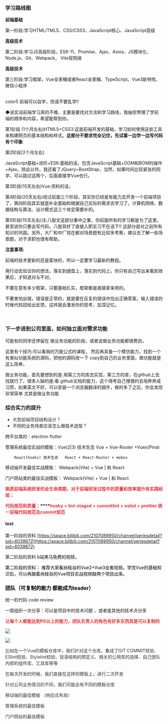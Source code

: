 ### 学习路线图
**前端基础**

第一阶段:学习HTML/TML5、CSS/CSS3、JavaScript核心、JavaScript高级

**高级技术**

第二阶段:学习JS高级阶段，ES6-11、Promise、Ajax、Axios、JS模块化、Node.js、Git、Webpack， Vite官网络

**高级技术**

第三阶段:学习框架，Vue全家桶或者React全家桶、TypeScript、Vue3新特性、微信小程序



<br/>color5
前端可以自学，但请不要乱学!!

◆说实话前端学习真的不难，主要是要找对方法和学习路线，我抽空熬理了学前端的顺序和内容，希望能帮到你。

第1阶段 (1个月左右)HTML5+CSS3:这是前端开发的基础，学习如何使用这些工具来构建网页的基本结构和样式。**这部分不要求完全记住，先试着一边学一边写代码有个印象**

第2阶段(2个月左右)

JavaScript基础+进阶+ES6:基础的话，包含JavaScript基础+DOM和BOM的操作+Ajax。除此以外，我还看了JQuery+BootStrap，当然，如果时间比较紧张的同学，可以跳过这两个，后面直接学Vue也行。

第3阶段(15天左右)Vue:资料的话，

第4阶段(20天左右)经过前面三个阶段，其实你已经是有能力去开发一个前端项目了，第四阶段其实就是补全基础和根据自己实际的需求去学习了。计算机网络、数据结构与算法、设计模式这三个肯定需要补的。

第5阶段(15天左右)注:八股文这部分重中之重，你前面所有的学习都是为了这里。甚至说你只要会写代码，八股背好了直接入职实习不在话下!! 这部分是对之前所有知识的巩固。另外，大厂和中厂现在都对场景题有比较多考察，建议去了解一些场景题，对于求职也很有帮助。

**注意事项:**

 前端的技术更新的还是蛮快的，所以一定要学习最新的教程。

 用行动去验证你的想法，落实到键盘上，落实到代码上，你只有自己写出来看到效果后，才知道对与不对。

不要在意有多少框架，只要基础扎实，框架都是直接拿来用的。

不要害怕出错，错误是正常的，就是要在反复的错误中找出正确答案，输入错误的时候代码回给出反馈，这样就会激发你的思考，加深记忆。

<br/>



### 下一步进到公司里面，如何独立面对需求功能
可能有的同学还停留在 做业务功能的阶段，或者说做业务功能都很费劲，

这里有个技巧:可以看我的万能公式的课程， 然后再具备一个模仿能力，找到一个有类似功能系统的源码，把他的源码改一下 copy到自己的业务里面，做功能就是这么简单，

做业务功能，首先要想到的是 用第三方的库去实现，第三方的库，在github上去找就行了，很多人缺的是:看 github文档的能力，这个得考自己慢慢的去培养养成习惯，如果英文不好，可以安装一个浏览器翻译的插件，做的多了之后，你会发现非常简单 尤其是做业务功能





### 综合实力的提升 
+ <font style="color:rgb(37, 41, 51);">大型前端项目结构设计？</font>
+ 不同的业务场景应该怎么做技术选型？

跨平台类的：electron  flutter   

管理系统最佳实战的模板：Vue(2|3) 技术生态   Vue + Vue-Router +Vuex(Pina)   

        React(hooks) 技术生态   React + React-Router + mobox    

移动端开发最佳实战模板： Webpack(Vite) +  Vue | 和 React

门户网站类的最佳实战模板： Webpack(Vite) + Vue | 和 React

**<font style="color:#E8323C;">熟悉前端系统研发的全生命周期，对于前端研发过程中的质量和效率提升有实践经验；</font>**

**<font style="color:#E8323C;">代码规范和质量：</font>****<font style="color:#E8323C;">husky + lint-staged + commitlint + eslint + prettier 统一前端代码规范及commit规范</font>**





#### test
第一阶段的资料 [https://space.bilibili.com/2107089950/channel/seriesdetail?sid=4039872](https://space.bilibili.com/2107089950/channel/seriesdetail?sid=4039872)

第二阶段的资料  <font style="color:rgb(0, 0, 0);">b站黑马免费的视频，</font>

<font style="color:rgb(0, 0, 0);">第二阶段的资料：   推荐大家看尚硅谷的Vue2+Vue3全套视频。学完Vue的基础知识后，可以再跟着尚硅谷的Vue项目实战视频敲两个项目出来。</font>



### <font style="color:#000000;">团队（可复制的能力 都能成为leader）</font>
统一的代码 code review

一周组织一次分享：可以是项目中的技术问题 ，或者是其他的技术点分享

**<font style="color:#E8323C;">让每个人都能达到P6以上的能力，团队负责人的角色有好多东西其是可以复制的</font>**

![](https://cdn.nlark.com/yuque/0/2025/png/207857/1739235657230-6ab06ce9-5b09-4990-b194-4dda17a181ec.png)

![](https://cdn.nlark.com/yuque/0/2022/png/207857/1669097170769-24b96521-9fe8-483d-9906-92494861a5b9.png)

<font style="color:rgb(51, 51, 51);">比如在一个Vue的模板仓库中，我们针对这个仓库，集成了GIT COMMIT校验、ESlint校验、Stylelint校验、目录结构的预定义、相关的公用库的选择、自己团队内部的组件库、工具库等等</font>

<font style="color:rgb(51, 51, 51);">在每次开发的时候，我们直接在这样的模板上，进行二次开发</font>

<font style="color:rgb(51, 51, 51);"></font>

<font style="color:rgb(51, 51, 51);">针对公司业务情况的不同，我们可能会有不同的模板仓库 </font>

<font style="color:rgb(51, 51, 51);">移动端的最佳模板 （响应式布局）</font>

<font style="color:rgb(51, 51, 51);">管理系统的最佳模板</font>

<font style="color:rgb(51, 51, 51);">门户网站的最佳模板</font>

